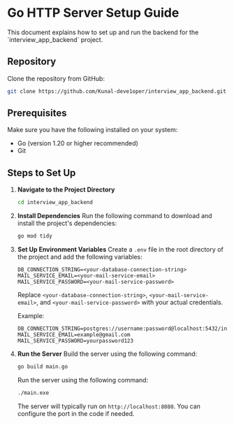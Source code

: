 # Go HTTP Server Setup Guide

This document explains how to set up and run the backend for the \`interview_app_backend\` project.

## Repository

Clone the repository from GitHub:

```bash
git clone https://github.com/Kunal-deve1oper/interview_app_backend.git
```

## Prerequisites

Make sure you have the following installed on your system:
- Go (version 1.20 or higher recommended)
- Git

## Steps to Set Up

1. **Navigate to the Project Directory**
   ```bash
   cd interview_app_backend
   ```

2. **Install Dependencies**
   Run the following command to download and install the project's dependencies:
   ```bash
   go mod tidy
   ```

3. **Set Up Environment Variables**
   Create a `.env` file in the root directory of the project and add the following variables:
   ```
   DB_CONNECTION_STRING=<your-database-connection-string>
   MAIL_SERVICE_EMAIL=<your-mail-service-email>
   MAIL_SERVICE_PASSWORD=<your-mail-service-password>
   ```

   Replace `<your-database-connection-string>`, `<your-mail-service-email>`, and `<your-mail-service-password>` with your actual credentials.

   Example:
   ```
   DB_CONNECTION_STRING=postgres://username:password@localhost:5432/interview_db
   MAIL_SERVICE_EMAIL=example@gmail.com
   MAIL_SERVICE_PASSWORD=yourpassword123
   ```

4. **Run the Server**
   Build the server using the following command:
   ```bash
   go build main.go
   ```

   Run the server using the following command:
   ```bash
   ./main.exe
   ```

   The server will typically run on `http://localhost:8080`. You can configure the port in the code if needed.

